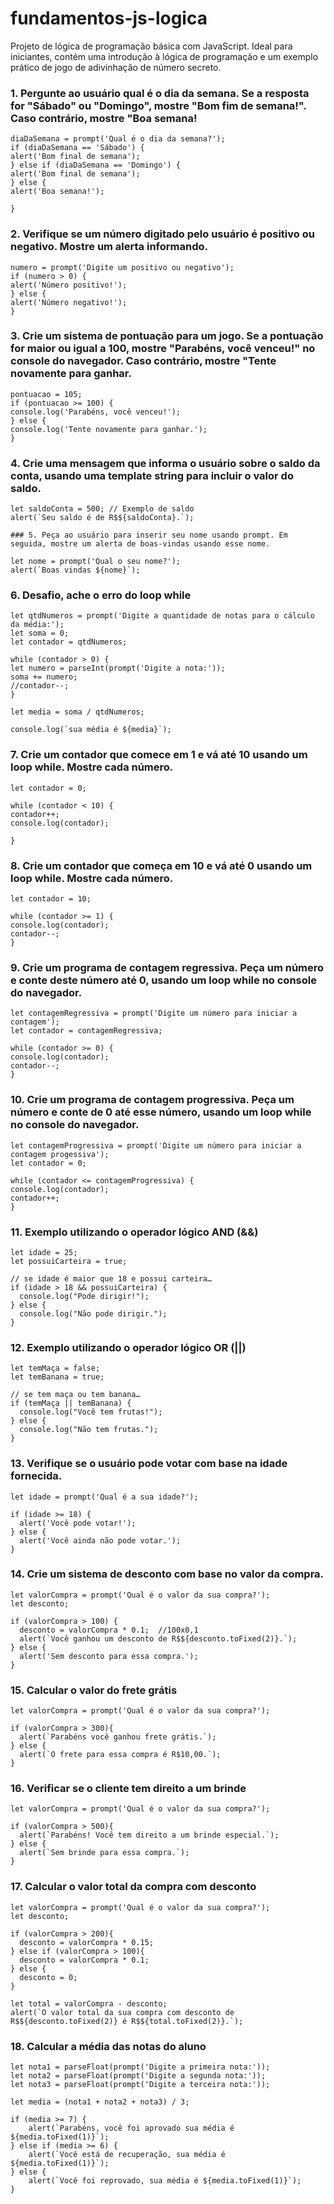 # fundamentos-js-logica

Projeto de lógica de programação básica com JavaScript. Ideal para iniciantes, contém uma introdução à lógica de programação e um exemplo prático de jogo de adivinhação de número secreto.

### 1. Pergunte ao usuário qual é o dia da semana. Se a resposta for "Sábado" ou "Domingo", mostre "Bom fim de semana!". Caso contrário, mostre "Boa semana!

```
diaDaSemana = prompt('Qual é o dia da semana?');
if (diaDaSemana == 'Sábado') {
alert('Bom final de semana');
} else if (diaDaSemana == 'Domingo') {
alert('Bom final de semana');
} else {
alert('Boa semana!');

}
```

### 2. Verifique se um número digitado pelo usuário é positivo ou negativo. Mostre um alerta informando.

```
numero = prompt('Digite um positivo ou negativo');
if (numero > 0) {
alert('Número positivo!');
} else {
alert('Número negativo!');
}
```

### 3. Crie um sistema de pontuação para um jogo. Se a pontuação for maior ou igual a 100, mostre "Parabéns, você venceu!" no console do navegador. Caso contrário, mostre "Tente novamente para ganhar.

```
pontuacao = 105;
if (pontuacao >= 100) {
console.log('Parabéns, você venceu!');
} else {
console.log('Tente novamente para ganhar.');
}
```

### 4. Crie uma mensagem que informa o usuário sobre o saldo da conta, usando uma template string para incluir o valor do saldo.

```
let saldoConta = 500; // Exemplo de saldo
alert(`Seu saldo é de R$${saldoConta}.`);

### 5. Peça ao usuário para inserir seu nome usando prompt. Em seguida, mostre um alerta de boas-vindas usando esse nome.

let nome = prompt('Qual o seu nome?');
alert(`Boas vindas ${nome}`);
```

### 6. Desafio, ache o erro do loop while

```
let qtdNumeros = prompt('Digite a quantidade de notas para o cálculo da média:');
let soma = 0;
let contador = qtdNumeros;

while (contador > 0) {
let numero = parseInt(prompt('Digite a nota:'));
soma += numero;
//contador--;
}

let media = soma / qtdNumeros;

console.log(`sua média é ${media}`);
```

### 7. Crie um contador que comece em 1 e vá até 10 usando um loop while. Mostre cada número.

```
let contador = 0;

while (contador < 10) {
contador++;
console.log(contador);

}
```

### 8. Crie um contador que começa em 10 e vá até 0 usando um loop while. Mostre cada número.

```
let contador = 10;

while (contador >= 1) {
console.log(contador);
contador--;
}
```

### 9. Crie um programa de contagem regressiva. Peça um número e conte deste número até 0, usando um loop while no console do navegador.

```
let contagemRegressiva = prompt('Digite um número para iniciar a contagem');
let contador = contagemRegressiva;

while (contador >= 0) {
console.log(contador);
contador--;
}
```

### 10. Crie um programa de contagem progressiva. Peça um número e conte de 0 até esse número, usando um loop while no console do navegador.

```
let contagemProgressiva = prompt('Digite um número para iniciar a contagem progessiva');
let contador = 0;

while (contador <= contagemProgressiva) {
console.log(contador);
contador++;
}
```

### 11. Exemplo utilizando o operador lógico AND (&&)

```
let idade = 25;
let possuiCarteira = true;

// se idade é maior que 18 e possui carteira…
if (idade > 18 && possuiCarteira) {
  console.log("Pode dirigir!");
} else {
  console.log("Não pode dirigir.");
}
```

### 12. Exemplo utilizando o operador lógico OR (||)

```
let temMaça = false;
let temBanana = true;

// se tem maça ou tem banana…
if (temMaça || temBanana) {
  console.log("Você tem frutas!");
} else {
  console.log("Não tem frutas.");
}
```

### 13. Verifique se o usuário pode votar com base na idade fornecida.

```
let idade = prompt('Qual é a sua idade?');

if (idade >= 18) {
  alert('Você pode votar!');
} else {
  alert('Você ainda não pode votar.');
}
```

### 14. Crie um sistema de desconto com base no valor da compra.

```
let valorCompra = prompt('Qual é o valor da sua compra?');
let desconto;

if (valorCompra > 100) {
  desconto = valorCompra * 0.1;  //100x0,1
  alert(`Você ganhou um desconto de R$${desconto.toFixed(2)}.`);
} else {
  alert('Sem desconto para essa compra.');
}
```

### 15. Calcular o valor do frete grátis

```
let valorCompra = prompt('Qual é o valor da sua compra?');

if (valorCompra > 300){
  alert(`Parabéns você ganhou frete grátis.`);
} else {
  alert(`O frete para essa compra é R$10,00.`);
}

```

### 16. Verificar se o cliente tem direito a um brinde

```
let valorCompra = prompt('Qual é o valor da sua compra?');

if (valorCompra > 500){
  alert(`Parabéns! Você tem direito a um brinde especial.`);
} else {
  alert(`Sem brinde para essa compra.`);
}
```

### 17. Calcular o valor total da compra com desconto

```
let valorCompra = prompt('Qual é o valor da sua compra?');
let desconto;

if (valorCompra > 200){
  desconto = valorCompra * 0.15;
} else if (valorCompra > 100){
  desconto = valorCompra * 0.1;
} else {
  desconto = 0;
}

let total = valorCompra - desconto;
alert(`O valor total da sua compra com desconto de R$${desconto.toFixed(2)} é R$${total.toFixed(2)}.`);
```

### 18. Calcular a média das notas do aluno

```
let nota1 = parseFloat(prompt('Digite a primeira nota:'));
let nota2 = parseFloat(prompt('Digite a segunda nota:'));
let nota3 = parseFloat(prompt('Digite a terceira nota:'));

let media = (nota1 + nota2 + nota3) / 3;

if (media >= 7) {
    alert(`Parabéns, você foi aprovado sua média é ${media.toFixed(1)}`);
} else if (media >= 6) {
    alert(`Você está de recuperação, sua média é ${media.toFixed(1)}`);
} else {
    alert(`Você foi reprovado, sua média é ${media.toFixed(1)}`);
}
```

